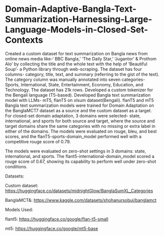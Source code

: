 # Domain-Adaptive-Bangla-Text-Summarization-Harnessing-Large-Language-Models-in-Closed-Set-Contexts

Created a custom dataset for text summarization on Bangla news from online news media like-‘ BBC Bangla,’ ‘The Daily Star,’ ‘Jugantor’ & Prothom Alo’ by collecting the title and the whole text with the help of ‘Beautiful Soup’- a Python library through web-scraping. The dataset has four columns- category, title, text, and summary (referring to the gist of the text). The category column was manually annotated into seven categories- Sports, International, State, Entertainment, Economy, Education, and Technology. The dataset has 21k rows.
Developed a custom tokenizer for the Bengali language (T5-based).
Developed Bangla text summarization model with LLMs- mT5, flanT5 on xlsum dataset(Bengali).
flanT5 and mT5 Bangla text summarization models were trained for Domain Adaptation on the BanglaMCT7 dataset as a source and the custom dataset as a target. For closed-set domain adaptation, 3 domains were selected- state, international, and sports for both source and target, where the source and target domains share the same categories with no missing or extra label in either of the domains. The models were evaluated on rouge, bleu, and best scores, and the flanT5-sports-domain_model performed well with a competitive rouge score of 0.79.

The models were evaluated on zero-shot settings in 3 domains: state, international, and sports. The flant5-international-domain_model scored a rouge score of 0.67, showing its capability to perform well under zero-shot conditions. 

Datasets:

Custom dataset: https://huggingface.co/datasets/midnightGlow/BanglaSumXL_Categories

BanglaMCT&: https://www.kaggle.com/datasets/shohanursobuj/banglamct

Models Used:

flant5: https://huggingface.co/google/flan-t5-small

mt5: https://huggingface.co/google/mt5-base


